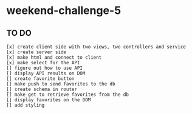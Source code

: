 # weekend-challenge-5

## TO DO
    [x] create client side with two views, two controllers and service
    [x] create server side 
    [x] make html and connect to client
    [x] make select for the API
    [] figure out how to use API 
    [] display API results on DOM
    [] create favorite button
    [] make push to send favorites to the db
    [] create schema in router
    [] make get to retrieve favorites from the db
    [] display favorites on the DOM
    [] add styling